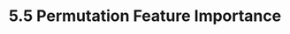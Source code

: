 ---
title:  "5.5 Permutation Feature Importance"
permalink: /IML/permutation_feature_importance/
---